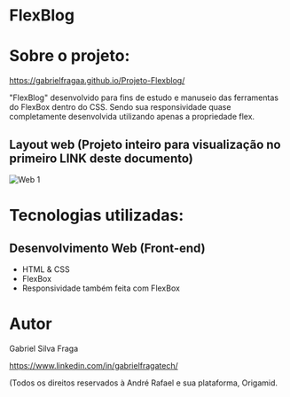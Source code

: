 # FlexBlog

# Sobre o projeto:

https://gabrielfragaa.github.io/Projeto-Flexblog/

"FlexBlog" desenvolvido para fins de estudo e manuseio das ferramentas do FlexBox dentro do CSS. Sendo sua responsividade quase completamente desenvolvida utilizando apenas a propriedade flex.

## Layout web (Projeto inteiro para visualização no primeiro LINK deste documento)
![Web 1](https://github.com/GabrielFragaa/Projeto-Flexblog/assets/161033994/ab3e95b2-b6fe-4a93-b944-e3fcc4d125ed)

# Tecnologias utilizadas:

## Desenvolvimento Web (Front-end)
- HTML & CSS
- FlexBox
- Responsividade também feita com FlexBox

# Autor

Gabriel Silva Fraga

https://www.linkedin.com/in/gabrielfragatech/

(Todos os direitos reservados à André Rafael e sua plataforma, Origamid.
